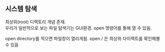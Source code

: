 
## 시스템 탐색

최상위(root) 디렉토리 개념 존재.\
우리가 일반적으로 보는 파일 탐색기는 GUI환경. open 명령어를 통해 열 수 있음.

open directory를 적으면 파일창이 열리게됨.
open / 은 최상위 다이렉트를 확인해볼 수 있음
